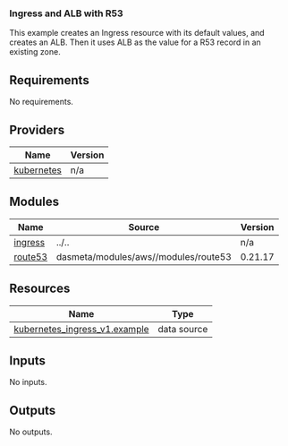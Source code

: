 ### Ingress and ALB with R53
This example creates an Ingress resource with its default values, and creates an ALB. Then it uses ALB as the value for a R53 record in an existing zone.
<!-- BEGINNING OF PRE-COMMIT-TERRAFORM DOCS HOOK -->
## Requirements

No requirements.

## Providers

| Name | Version |
|------|---------|
| <a name="provider_kubernetes"></a> [kubernetes](#provider\_kubernetes) | n/a |

## Modules

| Name | Source | Version |
|------|--------|---------|
| <a name="module_ingress"></a> [ingress](#module\_ingress) | ../.. | n/a |
| <a name="module_route53"></a> [route53](#module\_route53) | dasmeta/modules/aws//modules/route53 | 0.21.17 |

## Resources

| Name | Type |
|------|------|
| [kubernetes_ingress_v1.example](https://registry.terraform.io/providers/hashicorp/kubernetes/latest/docs/data-sources/ingress_v1) | data source |

## Inputs

No inputs.

## Outputs

No outputs.
<!-- END OF PRE-COMMIT-TERRAFORM DOCS HOOK -->
